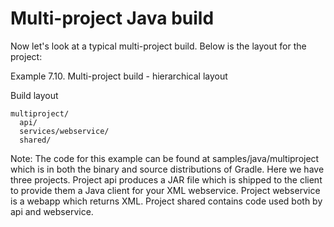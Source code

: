 # Multi-project Java build

Now let's look at a typical multi-project build. Below is the layout for the project:

Example 7.10. Multi-project build - hierarchical layout

Build layout

    multiproject/
      api/
      services/webservice/
      shared/

Note: The code for this example can be found at samples/java/multiproject which is in both the binary and source distributions of Gradle.
Here we have three projects. Project api produces a JAR file which is shipped to the client to provide them a Java client for your XML webservice. Project webservice is a webapp which returns XML. Project shared contains code used both by api and webservice.


